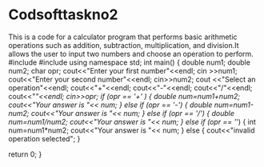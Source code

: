 # Codsofttaskno2
This is a code for a calculator program that performs basic arithmetic operations such as addition, subtraction, multiplication, and division.It allows the user to input two numbers and choose an operation to perform.
#include<iostream>
#include <cstdlib>
using namespace std;
int main()
{
 double num1;
 double num2;
 char opr;
 cout<<"Enter your first number"<<endl;
 cin >>num1;
 cout<<"Enter your second number"<<endl;
 cin>>num2;
cout <<"Select an operation"<<endl;
cout<<"+"<<endl;
cout<<"-"<<endl;
cout<<"/"<<endl;
cout<<"*"<<endl;
cin>>opr;
if (opr == '+' )
{
    double num=num1+num2;
   cout<<"Your answer is "<< num;
}
else if (opr == '-')
{
  double num=num1-num2;
  cout<<"Your answer is "<< num;
}
else if (opr == '/')
{
    double num=num1/num2;
    cout<<"Your answer is "<< num;
}
else if (opr == '*')
{
    int num=num1*num2;
    cout<<"Your answer is "<< num;
}
else
{
    cout<<"invalid operation selected";
}

return 0;
}

